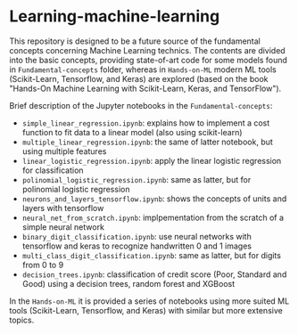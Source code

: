 # Learning-machine-learning

This repository is designed to be a future source of the fundamental concepts concerning Machine Learning technics. The contents are divided into the basic concepts, providing state-of-art code for some models found in `Fundamental-concepts` folder, whereas in `Hands-on-ML` modern ML tools (Scikit-Learn, Tensorflow, and Keras) are explored (based on the book "Hands-On Machine Learning with Scikit-Learn, Keras, and TensorFlow").

Brief description of the Jupyter notebooks in the `Fundamental-concepts`:

- `simple_linear_regression.ipynb`: explains how to implement a cost function to fit data to a linear model (also using scikit-learn)
- `multiple_linear_regression.ipynb`: the same of latter notebook, but using multiple features
- `linear_logistic_regression.ipynb`: apply the linear logistic regression for classification
- `polinomial_logistic_regression.ipynb`: same as latter, but for polinomial logistic regression
- `neurons_and_layers_tensorflow.ipynb`: shows the concepts of units and layers with tensorflow
- `neural_net_from_scratch.ipynb`: implpementation from the scratch of a simple neural network
- `binary_digit_classification.ipynb`: use neural networks with tensorflow and keras to recognize handwritten 0 and 1 images
- `multi_class_digit_classification.ipynb`: same as latter, but for digits from 0 to 9
- `decision_trees.ipynb`: classification of credit score (Poor, Standard and Good) using a decision trees, random forest and XGBoost

In the `Hands-on-ML` it is provided a series of notebooks using more suited ML tools (Scikit-Learn, Tensorflow, and Keras) with similar but more extensive topics.
